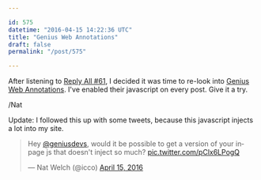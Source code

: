 ```yaml
---

id: 575
datetime: "2016-04-15 14:22:36 UTC"
title: "Genius Web Annotations"
draft: false
permalink: "/post/575"

---
```


After listening to [Reply All #61](https://gimletmedia.com/episode/61-baby-king/), I decided it was time to re-look into [Genius Web Annotations](http://genius.com/web-annotator). I've enabled their javascript on every post. Give it a try.

/Nat

Update: I followed this up with some tweets, because this javascript injects a lot into my site.

<blockquote class="twitter-tweet" data-lang="en"><p lang="en" dir="ltr">Hey <a href="https://twitter.com/geniusdevs">@geniusdevs</a>, would it be possible to get a version of your inpage js that doesn&#39;t inject so much? <a href="https://t.co/pClx6LPogQ">pic.twitter.com/pClx6LPogQ</a></p>&mdash; Nat Welch (@icco) <a href="https://twitter.com/icco/status/720983321614893056">April 15, 2016</a></blockquote>

